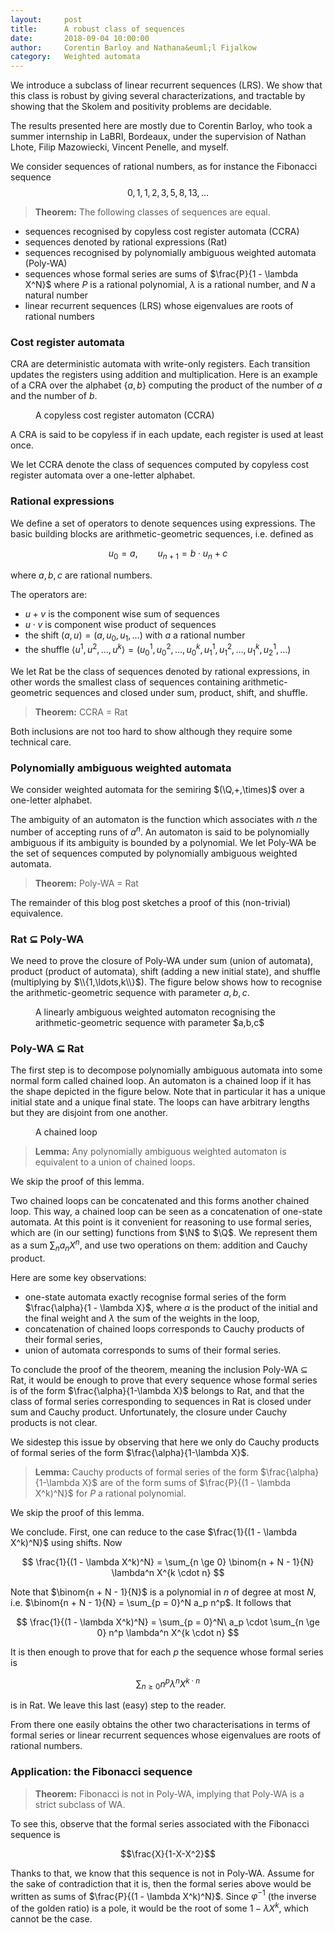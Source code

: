 ```yaml
---
layout:     post
title:      A robust class of sequences 
date:       2018-09-04 10:00:00
author:     Corentin Barloy and Nathana&euml;l Fijalkow
category:   Weighted automata
---
```


<script type="text/x-mathjax-config">
MathJax.Hub.Config({
  TeX: {
    Macros: {
      N: "{\\mathbb{N}}",
      M: "{\\mathcal{M}}",
      Q: "{\\mathbb{Q}}",
      Ninfty: "{\\mathbb{N}_{\\infty}}",
      A: "{\\mathcal{A}}",
    }
  }
});
</script>

<p class="intro"><span class="dropcap">W</span>e introduce a subclass of linear recurrent sequences (LRS).
We show that this class is robust by giving several characterizations, and tractable by showing that the Skolem and positivity problems are decidable.
</p>

The results presented here are mostly due to Corentin Barloy, who took a summer internship in LaBRI, Bordeaux, 
under the supervision of Nathan Lhote, Filip Mazowiecki, Vincent Penelle, and myself.

We consider sequences of rational numbers, as for instance the Fibonacci sequence
$$
0,1,1,2,3,5,8,13,\ldots
$$

> **Theorem:**
The following classes of sequences are equal.
* sequences recognised by copyless cost register automata (CCRA)
* sequences denoted by rational expressions (Rat)
* sequences recognised by polynomially ambiguous weighted automata (Poly-WA)
* sequences whose formal series are sums of $\frac{P}{1 - \lambda X^N}$ where $P$ is a rational polynomial, $\lambda$ is a rational number, and $N$ a natural number
* linear recurrent sequences (LRS) whose eigenvalues are roots of rational numbers

<!--
* sequences counting the number of solutions of Diophantine equations
-->

### Cost register automata

CRA are deterministic automata with write-only registers. 
Each transition updates the registers using addition and multiplication.
Here is an example of a CRA over the alphabet $\{a,b\}$ computing the product of the number of $a$ and the number of $b$.
<figure>
	<img src="{{ '/images/CCRA.png' | prepend: site.baseurl }}" alt=""> 
	<figcaption>A copyless cost register automaton (CCRA)</figcaption>
</figure>

A CRA is said to be copyless if in each update, each register is used at least once. 

We let CCRA denote the class of sequences computed by copyless cost register automata over a one-letter alphabet.

### Rational expressions

We define a set of operators to denote sequences using expressions.
The basic building blocks are arithmetic-geometric sequences, i.e. defined as

$$u_0 = a,\qquad u_{n+1} = b \cdot u_n + c$$

where $a,b,c$ are rational numbers.

The operators are:
* $u + v$ is the component wise sum of sequences
* $u \cdot v$ is component wise product of sequences
* the shift $(a,u) = (a,u_0,u_1,\ldots)$ with $a$ a rational number
* the shuffle $\langle u^1,u^2,\ldots,u^k \rangle = (u^1_0,u^2_0,\ldots,u^k_0,u^1_1,u^2_1,\ldots,u^k_1,u^1_2,\ldots)$ 

We let Rat be the class of sequences denoted by rational expressions,
in other words the smallest class of sequences containing arithmetic-geometric sequences and closed under sum, product, shift, and shuffle.

> **Theorem:**
CCRA = Rat

Both inclusions are not too hard to show although they require some technical care.

### Polynomially ambiguous weighted automata

We consider weighted automata for the semiring $(\Q,+,\times)$ over a one-letter alphabet.

The ambiguity of an automaton is the function which associates with $n$ the number of accepting runs of $a^n$.
An automaton is said to be polynomially ambiguous if its ambiguity is bounded by a polynomial. 
We let Poly-WA be the set of sequences computed by polynomially ambiguous weighted automata.

> **Theorem:**
Poly-WA = Rat

The remainder of this blog post sketches a proof of this (non-trivial) equivalence.

### Rat $\subseteq$ Poly-WA

We need to prove the closure of Poly-WA under sum (union of automata), product (product of automata), shift (adding a new initial state), and shuffle (multiplying by $\\{1,\ldots,k\\}$).
The figure below shows how to recognise the arithmetic-geometric sequence with parameter $a,b,c$.

<figure>
	<img src="{{ '/images/arithmetic-geometric.png' | prepend: site.baseurl }}" alt=""> 
	<figcaption>A linearly ambiguous weighted automaton recognising the arithmetic-geometric sequence with parameter $a,b,c$</figcaption>
</figure>

### Poly-WA $\subseteq$ Rat

The first step is to decompose polynomially ambiguous automata into some normal form called chained loop.
An automaton is a chained loop if it has the shape depicted in the figure below.
Note that in particular it has a unique initial state and a unique final state.
The loops can have arbitrary lengths but they are disjoint from one another.

<figure>
	<img src="{{ '/images/poly-WA.png' | prepend: site.baseurl }}" alt=""> 
	<figcaption>A chained loop</figcaption>
</figure>

> **Lemma:**
Any polynomially ambiguous weighted automaton is equivalent to a union of chained loops.

We skip the proof of this lemma.

Two chained loops can be concatenated and this forms another chained loop.
This way, a chained loop can be seen as a concatenation of one-state automata.
At this point is it convenient for reasoning to use formal series, which are (in our setting) functions from $\N$ to $\Q$. 
We represent them as a sum $\sum_n a_n X^n$, and use two operations on them: addition and Cauchy product.

Here are some key observations:
* one-state automata exactly recognise formal series of the form $\frac{\alpha}{1 - \lambda X}$, 
where $\alpha$ is the product of the initial and the final weight and $\lambda$ the sum of the weights in the loop,
* concatenation of chained loops corresponds to Cauchy products of their formal series,
* union of automata corresponds to sums of their formal series.

To conclude the proof of the theorem, meaning the inclusion Poly-WA $\subseteq$ Rat, 
it would be enough to prove that every sequence whose formal series is of the form $\frac{\alpha}{1-\lambda X}$ belongs to Rat,
and that the class of formal series corresponding to sequences in Rat is closed under sum and Cauchy product.
Unfortunately, the closure under Cauchy products is not clear.

We sidestep this issue by observing that here we only do Cauchy products of formal series of the form $\frac{\alpha}{1-\lambda X}$.

> **Lemma:**
Cauchy products of formal series of the form $\frac{\alpha}{1-\lambda X}$ are of the form sums of $\frac{P}{(1 - \lambda X^k)^N}$ for $P$ a rational polynomial.

We skip the proof of this lemma.

We conclude.
First, one can reduce to the case $\frac{1}{(1 - \lambda X^k)^N}$ using shifts.
Now

$$
\frac{1}{(1 - \lambda X^k)^N} = \sum_{n \ge 0} \binom{n + N - 1}{N} \lambda^n X^{k \cdot n}
$$

Note that $\binom{n + N - 1}{N}$ is a polynomial in $n$ of degree at most $N$, 
i.e. $\binom{n + N - 1}{N} = \sum_{p = 0}^N a_p n^p$.
It follows that

$$
\frac{1}{(1 - \lambda X^k)^N} = \sum_{p = 0}^N\ a_p \cdot \sum_{n \ge 0} n^p \lambda^n X^{k \cdot n}
$$

It is then enough to prove that for each $p$ the sequence whose formal series is 

$$\sum_{n \ge 0} n^p \lambda^n X^{k \cdot n}$$

is in Rat. We leave this last (easy) step to the reader.

From there one easily obtains the other two characterisations in terms of formal series
or linear recurrent sequences whose eigenvalues are roots of rational numbers.

### Application: the Fibonacci sequence

> **Theorem:**
Fibonacci is not in Poly-WA, implying that Poly-WA is a strict subclass of WA.

To see this, observe that the formal series associated with the Fibonacci sequence is

$$\frac{X}{1-X-X^2}$$

Thanks to that, we know that this sequence is not in Poly-WA.
Assume for the sake of contradiction that it is, then the formal series above would be written as sums of $\frac{P}{(1 - \lambda X^k)^N}$.
Since $\varphi^{-1}$ (the inverse of the golden ratio) is a pole, it would be the root of some $1 - \lambda X^k$, which cannot be the case.

